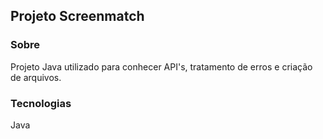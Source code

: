 <h2> Projeto Screenmatch </h2>
<h3>Sobre</h3>
<p>Projeto Java utilizado para conhecer API's, tratamento de erros e criação de arquivos.</p>
<h3>Tecnologias</h3>
<p>Java</p>
